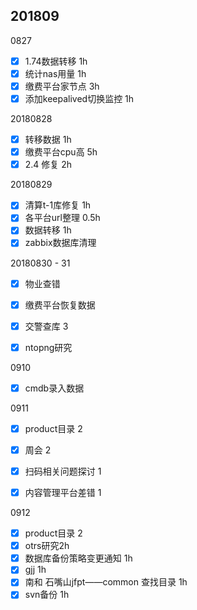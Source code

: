 ## 201809

0827

- [x] 1.74数据转移 1h
- [x] 统计nas用量 1h
- [x] 缴费平台家节点 3h
- [x] 添加keepalived切换监控 1h

20180828

- [x] 转移数据 1h
- [x] 缴费平台cpu高   5h
- [x] 2.4 修复 2h

20180829

- [x] 清算t-1库修复 1h
- [x] 各平台url整理 0.5h
- [x] ​数据转移 1h
- [x] zabbix数据库清理

20180830 - 31

- [x] 物业查错
- [x] 缴费平台恢复数据
- [x] 交警查库 3
- [x] ntopng研究







0910

- [x] cmdb录入数据





0911

- [x] product目录 2
- [x] 周会 2
- [x] 扫码相关问题探讨 1
- [x] 内容管理平台差错 1



0912

- [x] product目录 2
- [x] otrs研究2h
- [x] 数据库备份策略变更通知 1h
- [x] gjj 1h
- [x] 南和 石嘴山jfpt——common 查找目录 1h
- [x] svn备份 1h